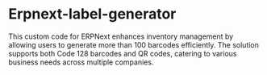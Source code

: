 # Erpnext-label-generator
This custom code for ERPNext enhances inventory management by allowing users to generate more than 100 barcodes efficiently. The solution supports both Code 128 barcodes and QR codes, catering to various business needs across multiple companies.
